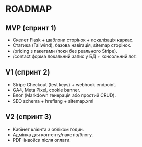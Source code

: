 ﻿# ROADMAP

## MVP (спринт 1)
- Скелет Flask + шаблони сторінок + локалізація каркас.
- Статика (Tailwind), базова навігація, sitemap сторінок.
- /pricing з пакетами (поки без реального Stripe).
- /contact форма  локальний запис у БД + консольний лог.

## V1 (спринт 2)
- Stripe Checkout (test keys) + webhook endpoint.
- GA4, Meta Pixel, cookie banner.
- Блог (Markdown  генерація або простий CRUD).
- SEO schema + hreflang + sitemap.xml

## V2 (спринт 3)
- Кабінет клієнта з обліком годин.
- Адмінка для контенту/пакетів/блогу.
- PDF-інвойси після оплати.
